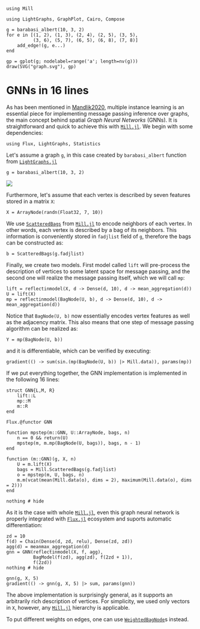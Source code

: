 ```@setup gnn
using Mill

using LightGraphs, GraphPlot, Cairo, Compose

g = barabasi_albert(10, 3, 2)
for e in [(1, 2), (1, 3), (2, 4), (2, 5), (3, 5),
          (3, 6), (5, 7), (6, 5), (6, 8), (7, 8)]
    add_edge!(g, e...)
end

gp = gplot(g; nodelabel=range('a'; length=nv(g)))
draw(SVG("graph.svg"), gp)
```

# GNNs in 16 lines

As has been mentioned in [Mandlik2020](@cite), multiple instance learning is an essential piece for implementing message passing inference over graphs, the main concept behind spatial *Graph Neural Networks* (GNNs). It is straightforward and quick to achieve this with [`Mill.jl`](https://github.com/CTUAvastLab/Mill.jl). We begin with some dependencies:

```@example gnn
using Flux, LightGraphs, Statistics
```

Let's assume a graph `g`, in this case created by `barabasi_albert` function from [`LightGraphs.jl`](https://github.com/JuliaGraphs/LightGraphs.jl)

```@repl gnn
g = barabasi_albert(10, 3, 2)
```

![](graph.svg)

Furthermore, let's assume that each vertex is described by seven features stored in a matrix `X`:

```@repl gnn
X = ArrayNode(randn(Float32, 7, 10))
```

We use [`ScatteredBags`](@ref) from [`Mill.jl`](https://github.com/CTUAvastLab/Mill.jl) to encode neighbors of each vertex. In other words, each vertex is described by a bag of its neighbors. This information is conveniently stored in `fadjlist` field of `g`, therefore the bags can be constructed as:

```@repl gnn
b = ScatteredBags(g.fadjlist)
```

Finally, we create two models. First model called `lift` will pre-process the description of vertices to some latent space for message passing, and the second one will realize the message passing itself, which we will call `mp`:

```@repl gnn
lift = reflectinmodel(X, d -> Dense(d, 10), d -> mean_aggregation(d))
U = lift(X)
mp = reflectinmodel(BagNode(U, b), d -> Dense(d, 10), d -> mean_aggregation(d))
```

Notice that `BagNode(U, b)` now essentially encodes vertex features as well as the adjacency matrix. This also means that one step of message passing algorithm can be realized as:

```@repl gnn
Y = mp(BagNode(U, b))
```

and it is differentiable, which can be verified by executing:

```@repl gnn
gradient(() -> sum(sin.(mp(BagNode(U, b)) |> Mill.data)), params(mp))
```

If we put everything together, the GNN implementation is implemented in the following 16 lines:

```@example gnn
struct GNN{L,M, R}
    lift::L
    mp::M
    m::R
end

Flux.@functor GNN

function mpstep(m::GNN, U::ArrayNode, bags, n)
    n == 0 && return(U)
    mpstep(m, m.mp(BagNode(U, bags)), bags, n - 1)
end

function (m::GNN)(g, X, n)
    U = m.lift(X)
    bags = Mill.ScatteredBags(g.fadjlist)
    o = mpstep(m, U, bags, n)
    m.m(vcat(mean(Mill.data(o), dims = 2), maximum(Mill.data(o), dims = 2)))
end

nothing # hide
```

As it is the case with whole [`Mill.jl`](https://github.com/CTUAvastLab/Mill.jl), even this graph neural network is properly integrated with [`Flux.jl`](https://fluxml.ai) ecosystem and suports automatic differentiation:

```@example gnn
zd = 10
f(d) = Chain(Dense(d, zd, relu), Dense(zd, zd))
agg(d) = meanmax_aggregation(d)
gnn = GNN(reflectinmodel(X, f, agg),
          BagModel(f(zd), agg(zd), f(2zd + 1)),
          f(2zd)) 
nothing # hide
```

```@repl gnn
gnn(g, X, 5)
gradient(() -> gnn(g, X, 5) |> sum, params(gnn))
```

The above implementation is surprisingly general, as it supports an arbitrarily rich description of vertices. For simplicity, we used only vectors in `X`, however, any [`Mill.jl`](https://github.com/CTUAvastLab/Mill.jl) hierarchy is applicable.

To put different weights on edges, one can use [`WeightedBagNode`](@ref)s instead.
